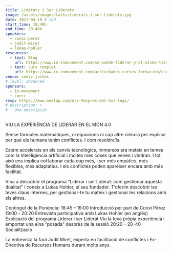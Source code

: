 ```yaml
---
title: Liderats i Ser Liderats
image: /assets/images/talks/liderats-i-ser-liderats.jpg
date: 2017-04-19 # tbd
start_time: 18:40h
end_time: 20:40h
speakers: 
  - conxi-perez
  - judit-miret
  - lukas-hohler
resources: 
  - text: Blog
    url: https://www.in-inmovement.com/se-puede-liderar-y-al-mismo-tiempo-ser-liderado-por-otros/
  - text: Curs complet
    url: https://www.in-inmovement.com/actividades-cursos-formacion/curso-liderar-y-ser-liderado/
venue: coeic-juntes
# level: advanced
sponsors:
  - in-movement
  - coeic
rsvp: https://www.meetup.com/els-Vespres-del-Col-legi/
# description: >
#   Una descripció
---
```

VIU LA EXPERIÈNCIA DE LIDERAR EN EL MÓN 4.0

Sense fórmules matemàtiques, ni equacions ni cap altre ciència per explicar per què els humans tenim conflictes. I com resoldre’ls. 

Estem accelerats en els canvis tecnològics, immersos ara mateix en temes com la Intel·ligència artificial i moltes més coses que venen i vindran. I tot això ens implica col·laborar cada cop més, i ser més empàtics, més flexibles, més adaptatius. I els conflictes poden aparèixer encara amb més facilitat.

Vina a descobrir el programa “Liderar i ser Liderat: com gestionar aquesta dualitat” i coneix a Lukas Hohler, el seu fundador.  T’oferim descobrir les teves claus internes, per gestionar-te tu mateix i gestionar les relacions amb els altres.


Contingut de la Ponència:
18:45 – 19:00 Introducció per part de Conxi Pérez
19:00 - 20:20 
Entrevista participativa amb Lukas Hohler (en anglès)
Explicació del programa Liderar i ser Liderat 
Viu la teva pròpia experiència i emportat una eina “posada” desprès de la sessió 
20:20 – 20-40 Socialització

La entrevista la farà Judit Miret, experta en facilitació de conflictes i Ex-Directiva de Recursos Humans durant molts anys.
